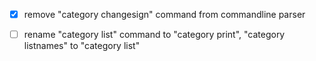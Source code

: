 - [x] remove "category changesign" command from commandline parser
- [ ] rename "category list" command to "category print", "category listnames" to "category list"

